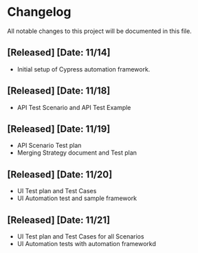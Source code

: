 # Changelog

All notable changes to this project will be documented in this file.

## [Released] [Date: 11/14]
- Initial setup of Cypress automation framework.

## [Released] [Date: 11/18]
- API Test Scenario and API Test Example

## [Released] [Date: 11/19]
- API Scenario Test plan
- Merging Strategy document and Test plan

## [Released] [Date: 11/20]
- UI Test plan and Test Cases
-  UI Automation test and sample framework

## [Released] [Date: 11/21]
- UI Test plan and Test Cases for all Scenarios
-  UI Automation tests with automation frameworkd